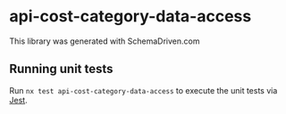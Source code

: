 
# api-cost-category-data-access

This library was generated with SchemaDriven.com

## Running unit tests

Run `nx test api-cost-category-data-access` to execute the unit tests via [Jest](https://jestjs.io).

